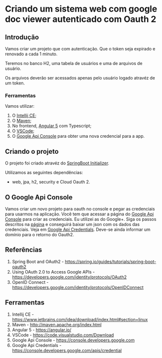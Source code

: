 # Criando um sistema web com google doc viewer autenticado com Oauth 2

## Introdução

Vamos criar um projeto que com autenticação. Que o token seja expirado e renovado a cada 1 minuto.

Teremos no banco H2, uma tabela de usuários e uma de arquivos de usuário.

Os arquivos deverão ser acessados apenas pelo usuário logado atravéz de um token.

### Ferramentas

Vamos utilizar:
1. O [Intellij CE](#F1);
2. O [Maven](#F2);
3. No frontend, [Angular 5](#F3) com Typescript;
4. O [VSCode](#F4);
5. O [Google Api Console](#F5) para obter uma nova credencial para a app.

## Criando o projeto

O projeto foi criado atravéz do [SpringBoot Initializer](#R1).

Utilizamos as seguintes dependências:

*   web, jpa, h2, security e Cloud Oauth 2.

## O Google Api Console

Vamos criar um novo projeto para oauth no console e pegar as credenciais para usarmos na aplicação.
Você tem que acessar a página do [Google Api Console](#F5) para criar as credenciais.
Eu utilizei as do Google+.
Siga os passos descritos na [página](#R3) e conseguirá baixar um json com os dados das credenciais. Veja em [Google Api Credentials](#F6).
Deve-se ainda informar um domínio para o retorno do Oauth2.


## Referências

1. <span id="R1">Spring Boot and OAuth2</span> - https://spring.io/guides/tutorials/spring-boot-oauth2
2. <span id="R2">Using OAuth 2.0 to Access Google APIs</span> - https://developers.google.com/identity/protocols/OAuth2
2. <span id="R3">OpenID Connect</span> - https://developers.google.com/identity/protocols/OpenIDConnect

## Ferramentas

1. <span id="F1">Intellij CE</span> - https://www.jetbrains.com/idea/download/index.html#section=linux
2. <span id="F2">Maven</span> - http://maven.apache.org/index.html
3. <span id="F3">Angular 5</span> - https://angular.io/
4. <span id="F4">VSCode</span> - https://code.visualstudio.com/Download
5. <span id="F5">Google Api Console</span> - https://console.developers.google.com
6. <span id="F6">Google Api Credentials</span> - https://console.developers.google.com/apis/credential